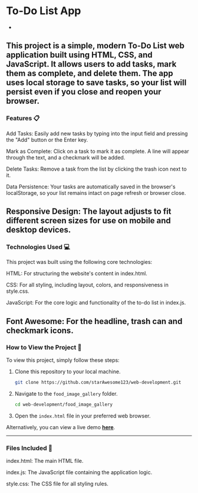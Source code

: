 # To-Do List App
-
This project is a simple, modern To-Do List web application built using HTML, CSS, and JavaScript. It allows users to add tasks, mark them as complete, and delete them. The app uses local storage to save tasks, so your list will persist even if you close and reopen your browser.
---
### Features 📋
Add Tasks: Easily add new tasks by typing into the input field and pressing the "Add" button or the Enter key.

Mark as Complete: Click on a task to mark it as complete. A line will appear through the text, and a checkmark will be added.

Delete Tasks: Remove a task from the list by clicking the trash icon next to it.

Data Persistence: Your tasks are automatically saved in the browser's localStorage, so your list remains intact on page refresh or browser close.

Responsive Design: The layout adjusts to fit different screen sizes for use on mobile and desktop devices.
---
### Technologies Used 💻
This project was built using the following core technologies:

HTML: For structuring the website's content in index.html.

CSS: For all styling, including layout, colors, and responsiveness in style.css.

JavaScript: For the core logic and functionality of the to-do list in index.js.

Font Awesome: For the headline, trash can and checkmark icons.
---
### How to View the Project 👀
To view this project, simply follow these steps:

1.  Clone this repository to your local machine.
    ```bash
    git clone https://github.com/starAwesome123/web-development.git
    ```
2.  Navigate to the `food_image_gallery` folder.
    ```bash
    cd web-development/food_image_gallery
    ```
3.  Open the `index.html` file in your preferred web browser.

Alternatively, you can view a live demo **[here](https://stareawesome123.github.io/web-development/To-Do_list/index.html)**.

---

### Files Included 📁
index.html: The main HTML file.

index.js: The JavaScript file containing the application logic.


style.css: The CSS file for all styling rules.

